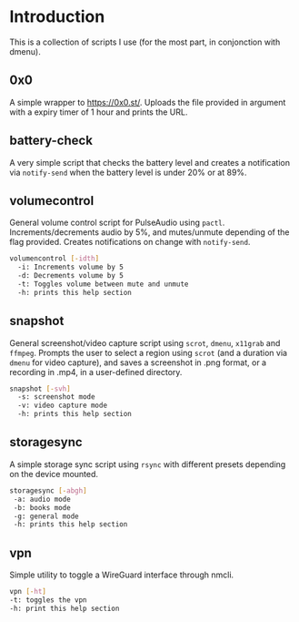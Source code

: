 # Introduction 
This is a collection of scripts I use (for the most part, in conjonction with dmenu).

## 0x0
A simple wrapper to https://0x0.st/. Uploads the file provided in argument with a expiry timer of 1 hour and prints the URL. 
## battery-check
A very simple script that checks the battery level and creates a notification via ```notify-send``` when the battery level is under 20% or at 89%.
## volumecontrol
General volume control script for PulseAudio using ```pactl```. Increments/decrements audio by 5%, and mutes/unmute depending of the flag provided. Creates notifications on change with ```notify-send```.
```bash
volumencontrol [-idth]
  -i: Increments volume by 5
  -d: Decrements volume by 5
  -t: Toggles volume between mute and unmute
  -h: prints this help section
```
## snapshot
General screenshot/video capture script using ```scrot```, ```dmenu```, ```x11grab``` and ```ffmpeg```. Prompts the user to select a region using ```scrot``` (and a duration via ```dmenu``` for video capture), and saves a screenshot in .png format, or a recording in .mp4, in a user-defined directory.
```bash
snapshot [-svh]
  -s: screenshot mode
  -v: video capture mode
  -h: prints this help section
```
## storagesync
A simple storage sync script using ```rsync``` with different presets depending on the device mounted.
```bash
storagesync [-abgh]
 -a: audio mode
 -b: books mode
 -g: general mode
 -h: prints this help section
```
## vpn
Simple utility to toggle a WireGuard interface through nmcli.
```bash
vpn [-ht]
-t: toggles the vpn
-h: print this help section
```
